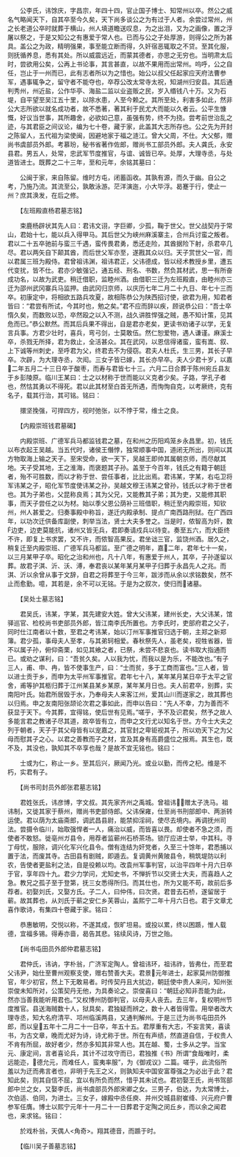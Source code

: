 <!-- { "loadSidebar": true } -->
　　公李氏，讳馀庆，字昌宗，年四十四，官止国子博士、知常州以卒。然公之威名气略闻天下，自其卒至今久矣，天下尚多谈公之为有过于人者。余尝过常州，州之长老道公卒时就葬于横山，州人填道瞻送叹息，为之出泪，又为之画像，置之浮屠以祭之，于是又知公之有惠爱于常人也。已而与公之子处厚游，则得公之所为甚具。盖公之为政，精明强果，事至能立断而得，久奸宿恶辄取之不贷。至其化服，则抚循养息，悉有其处。所以威震远近，而蒙其德者，亦思之无穷也。当明肃太后时，尝欲用公矣，公再上书论事，其言甚直，以故不果用而出常州。呜呼，公之自任，岂止于一州而已，此有志者所以为之惜也。始公以叔父任起家应天府法曹参军，遇事辄争之，留守者不能夺也，卒荐公改太常寺太祝，知湖州归安县。其后通判秀州，州近盐，公作华亭、海盐二监以业盗贩之民，岁入缗钱八十万。又为石堤，自平望至吴江五十里，以除水患，人至今赖之。其所至处，利害多如此，然非公大志所欲以就名成功者，故不悉著，著其利于民尤大而能以久者云。公平生慷慨，好议当世事，其所趣舍，必欲如己意，虽强有势，终不为挠。尝考前世治乱之迹，与其君臣之间议论，编为七十卷，藏于家，此盖其大志所存也。公之先为开封之陈留人，五代祖为梁使闽，因避地家于福之涟江。曾大父周，不仕。大父郁，赠尚书虞部员外郎。考慕玢，秘书省著作佐郎，赠尚书工部员外郎。夫人龚氏，永安县君。男五人，处常，忠武军节度推官，与谊、诚皆已卒。处厚，大理寺丞，与处道皆进士。既葬之二十三年，至和元年，余铭其墓曰：

　　公闽于家，来自陈留。维时方屯，闭蓄函收。其孰有源，而久于幽。自公之考，乃施乃流。其流至公，孰敢泳游。茫洋演迤，小大毕浮。曷蹇于行，使止一州？庶其涣发，在后之修。

　　【左班殿直杨君墓志铭】

　　束鹿杨辟状其先人曰：君讳文诩，字巨卿，少孤，鞠于世父。世父战契丹于常山，君始十七，能以兵入得甲马。其后世父为峡州麻溪寨主，合州兵讨蛮之叛者。君以二十五卒驰前与蛮三千遇，蛮传畏君勇，悉还走险，其酋据险下射，杀君卒几尽。君以两矢自下颠其酋，而后世父军亦至，遂戡其众以归。天子赏世父一官，而以君属三班为殿侍。君曾祖讳渊，祖讳君正，父讳德成，皆以经术教授乡里，遭五代变扰，皆不仕。君亦少敏强记，通五经、刑名、书数，然负其材武，思一有所奋成功名，以故为武吏。稍迁借职，监睦州酒。由借职三迁为左班殿直，由睦州亦三迁为邵州武冈寨兵马监押。由武冈归京师，以庆历七年二月二十九日、年七十三而卒。初康定中，将相欲五路兵攻夏，故相陈恭公为陕西招讨使，欲君为用，知君者皆曰：“君尝有所试，今其时也，勉之矣。”君不应而辞以疾，顾说恭公曰：“吾士卒惰久矣，而数败以恐，卒然殴之以入不测，战久讲胜悍强之贼，愚不知计策，见其危而已。”恭公默然。而其后兵果不得出，自是君亦老矣，更读书劝诸子以学，无复言兵事。方君少壮时，喜兵，弯弓剑，士莫敢伍。然仁恕爱物，遇人谦谨。麻溪士卒，杀戮无所择，君为救止，全活甚众。其在武冈，以恩信得诸蛮，蛮有嵩、叙、上下诚等州刺史，至呼君为父，终君去不为侵窃。君夫人杜氏，生三男，其长子早卒。次辟，为大理寺丞，次闳。三女子皆已嫁，其长亦早卒。夫人少君十岁，以嘉二年五月二十三日卒于酸枣，而寿与君皆七十三。六月二日合葬于陈州宛丘县友于乡彭陵原。临川王某曰：士之以材称于世而能以义克者少矣。子路，学孔子者也，然怙其勇以不得死。君以此其材至白首无所遇，而恂恂自克，以考厥终，克有名子，载其行治，其可铭。铭曰：

　　擐坚挽强，可捍四方，视时弛张，以不悖于常，维士之良。

　　【内殿崇班钱君墓碣】

　　内殿崇班、广德军兵马都监钱君之墓，在和州之历阳鸡笼乡永昌里。初，钱氏以布衣起王吴越。当五代时，诸侯王僭悖，独常顺事中国，道闭无所出，则间以其方物取海上输之天子。至宋受命，欲一天下，吴越王即帅其属朝京师，而尽献其地。天子受其地，王之淮海，而褒题其子孙。盖至于今百年，钱氏之有籍于朝廷者，殆不可胜数，而以才称于世、尝任事者，比比出焉。君讳某，字某，右屯卫将军讳某之子，昭化军节度使讳某之孙，吴越文穆王讳某之曾孙，钱氏以才称于世者也。其为子弟也，父昆称良焉；其为父兄，又能教其子弟；其为吏，又能修其职事，而天子尝任之以为材。始以季父恩公荫补三班借职，稍迁至内殿崇班，知钦州，州人甚爱之。归奏事殿中称旨，遂迁内殿承制、提点广南西路刑狱。在广西四年，以功次迁供备库副使，刺举当法，贤士大夫多誉之。当是时，侬智高为奸，数边吏，边吏莫能抗，诸州又皆无兵，君即奏请戍兵以待变。奏至五六，而大臣终不许，即复上书求罢，又不许，而侬智高果反。君坐诎三官，监饶州酒。居久之，稍复迁至内殿崇班、广德军兵马都监。至广德之明年，嘉二年，君年七十一矣，以三月某甲子卒。昭化之治和州也，凡十八年，有惠爱于州人，其卒，子孙遂留以葬。故君子淇、沂、沃、溥，奉君丧以某年某月某甲子归葬于永昌先人之兆。而淇、沂以余曾从事于文辞，自君之将葬至于今三年，跋涉而从余以求铭数矣，然不止而愈勤。噫，其若是，余不可以无铭。于是为之叙次，使归而诸墓。

　　【吴处士墓志铭】

　　君吴氏，讳某，字某，其先建安大姓。曾大父讳某，建州长史，大父讳某，馆驿巡官、检校尚书吏部员外郎，皆江南李氏所置也。方李氏时，吏部府君之父子，同时仕江南者以十数，至君之考讳某，始以汀州军事推官归选于朝，主郑之新郑簿。君少孤，事母夫人至孝，与其弟轲相爱。春秋祭先人，虽老矣，视牲省器，皆不以属子孙，俯仰斋栗，如见其飨之者，已祭，未尝不悲哀也。读书取大指通而已。或劝之谋利，曰：“吾贫久矣。人以我为忧，而我以是为乐，不能改也。”有子三人，甫、申、冉，皆不使事生产，曰：“士而贫，多于工商而富也。”三人者，皆以进士贡于乡，而申为太平州军事推官。君年七十八，某年某月某日卒于太平之官舍，甫等护其柩归葬于江州某县某乡某原，某年某月日也。夫人前君卒，别葬，实南阳叶氏。始君所居毁于水，乃奉母夫人来客江州，爱其山川而遂家之，故其葬也以归焉。申之友南阳张颉论次君之事如此，而申以告曰：“先人不幸，力为善而不获显于天下。今其葬，宜得铭，使后世有见焉。”嗟乎，予不及识君矣，然予之故人多能言君之教诸子尽其道，故卒皆有立，而申之文行尤以知名于世。方今士大夫之列于朝者，天子于其父母皆有以宠嘉之，其官封之卑钜视其子，所以劝天下之为父母而慰其子之心。以君之善教而子之材，宜及其身有高爵盛位之报焉。其生也，既不及，其没也，孰知其不卒享也哉？是故不宜无铭也。铭曰：

　　士或为仁，称止一乡。至其后兴，厥闻乃光。或业以勤，而传之杞。维是不朽，实君有子。

　　【尚书司封员外郎张君墓志铭】

　　君姓张氏，讳彦博，字文叔。其先家齐州之禹城。曾祖讳，赠太子洗马。祖讳制，又徙其家于蔡州，赠尚书吏部侍郎。父讳保雍，仕至尚书刑部郎中、两浙转运使。君以荫为太庙斋郎，调武昌县尉，能禁抑淫祠，使尽去境内。再调抚州司法。尝摄令临川，始取强悍者一人，痛治以威，而皆喜以畏。却使者不急之须，而使者不敢怒。徙亳州ガ县令，用荐者监蕲州石桥茶场。锁厅应进士举，中其科。寻丁母忧，服除，调兴化军兴化县令。僧有连结为奸党者，久至三十馀年，君悉捕以置于法，而废其寺。古田县有剧贼，即遁去。复调黄州黄陂县令，稍筑堤防以利农，告使者更盐利之法，自是役赖以均。改袁州军事判官，以治平四年十月六日卒于官，享年四十九。君少力学问，尤知史书，不惮折节以交贤士大夫，而喜趋人之急。教兄之孤子至于登第，抚三女悉得所归。而其仕也，所为又能不苟，故前后多荐者。初娶刘氏，又娶方氏。子二人，曰仲伟，曰次贤。君昔去石桥，遂留居于蕲。故其葬也，从刘氏于蕲之安仁乡芙蓉山，盖熙宁二年十月六日也。君于文章尤喜作歌诗，有集四十卷藏于家。铭曰：

　　恭惠敏明，交悦以称，不遂其成，恢旷坦易。或投以累，终以困踬，惟人载德，宜福多锡。得寿亦啬，曷告其悲。铭续风诗，万世之贻。

　　【尚书屯田员外郎仲君墓志铭】

　　君仲氏，讳讷，字朴翁，广济军定陶人。曾祖讳环，祖讳祚，皆弗仕，而至君父讳尹，始仕至曹州观察支使，赠右赞善大夫。君景元年进士，起家莫州防御推官，年少初官，然上下无敢易者。时传契丹且大扰边，朝廷使中贵人来问，知州张崇俊未知所对，公策契丹无他，为具奏论之。崇俊喜曰：“朝廷必知非吾能为此，然亦当善我能听用君也。”又权博州防御判官，以母夫人丧去。去三年，复权明州节度推官。县送海贼数十人，狱具矣，君独疑而辨之，数十人者皆得雪。用举者改大理寺丞，知大名府清平、邛州临溪两县，又通判解州。于是三迁为尚书屯田员外郎，而以皇五年十二月二十一日卒，年五十五。君厚重有大志，不妄言笑，喜读书，为古文章，晚而尤好为诗，诗尤称于世。所在有声绩，然直道自信，于权贵人不肯有所屈，故好者少，然亦多知其非常人也。其在越、蜀，士多从之学。当宝元、康定间，言者喜论兵，其计不过攻守而已，君独推《书》所谓“食哉唯时，柔远能迩，德允元，而难任人，蛮夷率服”，为《御戎议》二篇。嗟乎，此流俗所羞以为迂而弗言者也，非明于先王之义，则孰知夫中国安富尊强之为必出于此？君知此矣，则其自信不屈，宜以有所负而然，惜乎其未试也。君初娶王氏，尚书驾部郎中兰之女，又娶李氏，尚书虞部员外郎宋卿之女。三男子，伯达，为太常博士，次伯适、伯同，为进士。三女子，嫁殿中丞任庾、并州交城县尉崔绛、兴元府户曹参军任膺。博士以熙宁元年十一月二十一日葬君于定陶之闵丘乡，而以余之闻君也，来求铭。铭曰：

　　於戏朴翁，天偶人<角奇>。翔其德音，而踬于时。

　　【临川吴子善墓志铭】

